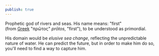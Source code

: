 ```yaml
---
publish: true
---
```

Prophetic god of rivers and seas. His name means: "first" (from [Greek](https://en.wikipedia.org/wiki/Greek_language "Greek language") "πρῶτος" _prōtos_, "first"), to be understood as primordial.

His domain would be *elusive sea change*, reflecting the unpredictable nature of water.
He can predict the future, but in order to make him do so, you'll need to find a way to capture him.
